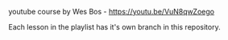 youtube course by Wes Bos - https://youtu.be/VuN8qwZoego

Each lesson in the playlist has it's own branch in this repository.
